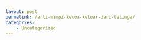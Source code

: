 ```yaml
---
layout: post
permalink: /arti-mimpi-kecoa-keluar-dari-telinga/
categories:
    - Uncategorized
---
```


